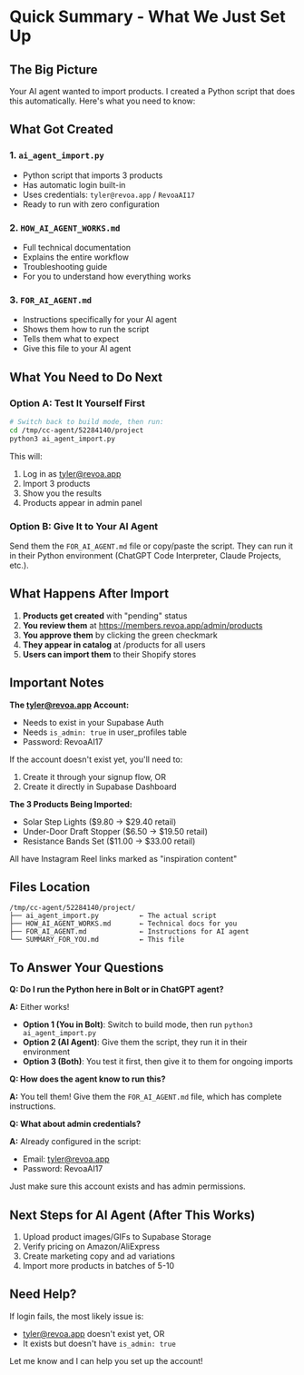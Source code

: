 # Quick Summary - What We Just Set Up

## The Big Picture

Your AI agent wanted to import products. I created a Python script that does this automatically. Here's what you need to know:

## What Got Created

### 1. `ai_agent_import.py`
- Python script that imports 3 products
- Has automatic login built-in
- Uses credentials: `tyler@revoa.app` / `RevoaAI17`
- Ready to run with zero configuration

### 2. `HOW_AI_AGENT_WORKS.md`
- Full technical documentation
- Explains the entire workflow
- Troubleshooting guide
- For you to understand how everything works

### 3. `FOR_AI_AGENT.md`
- Instructions specifically for your AI agent
- Shows them how to run the script
- Tells them what to expect
- Give this file to your AI agent

## What You Need to Do Next

### Option A: Test It Yourself First

```bash
# Switch back to build mode, then run:
cd /tmp/cc-agent/52284140/project
python3 ai_agent_import.py
```

This will:
1. Log in as tyler@revoa.app
2. Import 3 products
3. Show you the results
4. Products appear in admin panel

### Option B: Give It to Your AI Agent

Send them the `FOR_AI_AGENT.md` file or copy/paste the script. They can run it in their Python environment (ChatGPT Code Interpreter, Claude Projects, etc.).

## What Happens After Import

1. **Products get created** with "pending" status
2. **You review them** at https://members.revoa.app/admin/products
3. **You approve them** by clicking the green checkmark
4. **They appear in catalog** at /products for all users
5. **Users can import them** to their Shopify stores

## Important Notes

**The tyler@revoa.app Account:**
- Needs to exist in your Supabase Auth
- Needs `is_admin: true` in user_profiles table
- Password: RevoaAI17

If the account doesn't exist yet, you'll need to:
1. Create it through your signup flow, OR
2. Create it directly in Supabase Dashboard

**The 3 Products Being Imported:**
- Solar Step Lights ($9.80 → $29.40 retail)
- Under-Door Draft Stopper ($6.50 → $19.50 retail)
- Resistance Bands Set ($11.00 → $33.00 retail)

All have Instagram Reel links marked as "inspiration content"

## Files Location

```
/tmp/cc-agent/52284140/project/
├── ai_agent_import.py          ← The actual script
├── HOW_AI_AGENT_WORKS.md       ← Technical docs for you
├── FOR_AI_AGENT.md             ← Instructions for AI agent
└── SUMMARY_FOR_YOU.md          ← This file
```

## To Answer Your Questions

**Q: Do I run the Python here in Bolt or in ChatGPT agent?**

**A:** Either works!

- **Option 1 (You in Bolt)**: Switch to build mode, then run `python3 ai_agent_import.py`
- **Option 2 (AI Agent)**: Give them the script, they run it in their environment
- **Option 3 (Both)**: You test it first, then give it to them for ongoing imports

**Q: How does the agent know to run this?**

**A:** You tell them! Give them the `FOR_AI_AGENT.md` file, which has complete instructions.

**Q: What about admin credentials?**

**A:** Already configured in the script:
- Email: tyler@revoa.app
- Password: RevoaAI17

Just make sure this account exists and has admin permissions.

## Next Steps for AI Agent (After This Works)

1. Upload product images/GIFs to Supabase Storage
2. Verify pricing on Amazon/AliExpress
3. Create marketing copy and ad variations
4. Import more products in batches of 5-10

## Need Help?

If login fails, the most likely issue is:
- tyler@revoa.app doesn't exist yet, OR
- It exists but doesn't have `is_admin: true`

Let me know and I can help you set up the account!
